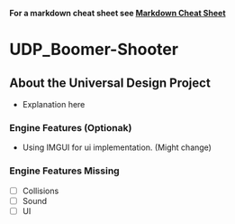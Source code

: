 **For a markdown cheat sheet see [Markdown Cheat Sheet](https://www.markdownguide.org/cheat-sheet/)**

# UDP_Boomer-Shooter

## About the Universal Design Project
- Explanation here

### Engine Features (Optionak)
- Using IMGUI for ui implementation. (Might change)
### Engine Features Missing

- [ ] Collisions
- [ ] Sound
- [ ] UI